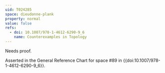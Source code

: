 ```yaml
---
uid: T024285
space: dieudonne-plank
property: normal
value: false
refs:
  - doi: 10.1007/978-1-4612-6290-9_6
    name: Counterexamples in Topology
---
```

Needs proof.

Asserted in the General Reference Chart for space #89 in
{{doi:10.1007/978-1-4612-6290-9_6}}.

